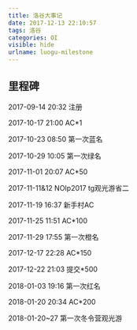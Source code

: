 ```yaml
---
title: 洛谷大事记
date: 2017-12-13 22:10:57
tags: 洛谷
categories: OI
visible: hide
urlname: luogu-milestone
---
```

## 里程碑
<!-- more -->
2017-09-14 20:32 注册

2017-10-17 21:00 AC*1

2017-10-23 08:50 第一次蓝名

2017-10-29 10:05 第一次绿名

2017-11-01 20:07 AC*50

2017-11-11&12    NOIp2017 tg观光游省二

2017-11-19 16:37 新手村AC

2017-11-25 11:51 AC*100

2017-11-29 17:55 第一次橙名

2017-12-17 22:28 AC*150

2017-12-22 21:03 提交*500

2018-01-03 19:16 第一次红名

2018-01-20 20:34 AC*200

2018-01-20~27 第一次冬令营观光游
